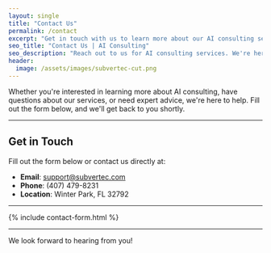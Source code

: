 ```yaml
---
layout: single
title: "Contact Us"
permalink: /contact
excerpt: "Get in touch with us to learn more about our AI consulting services and how we can help your business thrive."
seo_title: "Contact Us | AI Consulting"
seo_description: "Reach out to us for AI consulting services. We're here to help you implement and optimize AI solutions tailored to your business needs."
header:
  image: /assets/images/subvertec-cut.png
---
```


Whether you're interested in learning more about AI consulting, have questions about our services, or need expert advice, we're here to help. Fill out the form below, and we'll get back to you shortly.

---

## Get in Touch

Fill out the form below or contact us directly at:

- **Email**: [support@subvertec.com](mailto:support.subvertec.com)
- **Phone**: (407) 479-8231
- **Location**: Winter Park, FL 32792

---

{% include contact-form.html %}

---

We look forward to hearing from you!
